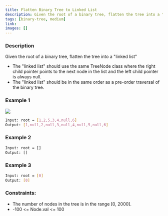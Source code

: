 ```yaml
---
title: Flatten Binary Tree to Linked List
description: Given the root of a binary tree, flatten the tree into a "linked list"
tags: [binary-tree, medium]
link: 
images: []
---
```


### Description

Given the root of a binary tree, flatten the tree into a "linked list"

- The "linked list" should use the same TreeNode class where the right child pointer points to the next node in the list and the left child pointer is always null.
- The "linked list" should be in the same order as a pre-order traversal of the binary tree.

### Example 1

![](https://assets.leetcode.com/uploads/2021/01/14/flaten.jpg)

```bash
Input: root = [1,2,5,3,4,null,6]
Output: [1,null,2,null,3,null,4,null,5,null,6]
```

### Example 2

```bash
Input: root = []
Output: []
```

### Example 3

```bash
Input: root = [0]
Output: [0]
```

### Constraints:

- The number of nodes in the tree is in the range [0, 2000].
- -100 <= Node.val <= 100
 